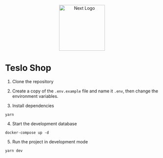 <p align="center">
  <a href="https://nextjs.org" target="blank"><img src="https://assets.vercel.com/image/upload/v1662130559/nextjs/Icon_light_background.png" alt="Next Logo" width="150" /></a>
</p>

# Teslo Shop

1. Clone the repository

2. Create a copy of the `.env.example` file and name it `.env`, then change the environment variables.

3. Install dependencies

```
yarn
```

4.  Start the development database

```
docker-compose up -d
```

5. Run the project in development mode

```
yarn dev
```
